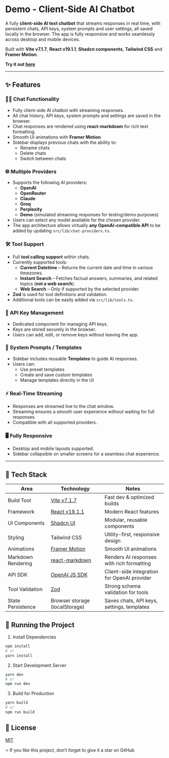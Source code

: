 # Demo - Client-Side AI Chatbot

A fully **client-side AI text chatbot** that streams responses in real time, with persistent chats, API keys, system prompts and user settings, all saved locally in the browser. The app is fully responsive and works seamlessly across desktop and mobile devices.

Built with **Vite v7.1.7**, **React v19.1.1**, **Shadcn components**, **Tailwind CSS** and **Framer Motion**.


**Try it out [here](https://xn-ai-chatbot.netlify.app/)**

---

## ✨ Features

### 🧑‍💻 Chat Functionality

- Fully client-side AI chatbot with streaming responses.
- All chat history, API keys, system prompts and settings are saved in the browser.
- Chat responses are rendered using **react-markdown** for rich text formatting.
- Smooth UI animations with **Framer Motion**.
- Sidebar displays previous chats with the ability to:
  - Rename chats
  - Delete chats
  - Switch between chats

### 🌐 Multiple Providers

- Supports the following AI providers:
  - **OpenAI**
  - **OpenRouter**
  - **Claude**
  - **Groq**
  - **Perplexity**
  - **Demo** (simulated streaming responses for testing/demo purposes)
- Users can select any model available for the chosen provider.
- The app architecture allows virtually **any OpenAI-compatible API** to be added by updating `src/lib/chat-providers.ts`.

### 🛠 Tool Support

- Full **tool calling support** within chats.
- Currently supported tools:
  - **Current Datetime** – Returns the current date and time in various timezones.
  - **Instant Search** – Fetches factual answers, summaries, and related topics (**not a web search**).
  - **Web Search** – Only if supported by the selected provider.
- **Zod** is used for tool definitions and validation.
- Additional tools can be easily added via `src/lib/tools.ts`.

### 🔑 API Key Management

- Dedicated component for managing API keys.
- Keys are stored securely in the browser.
- Users can add, edit, or remove keys without leaving the app.

### 📄 System Prompts / Templates

- Sidebar includes reusable **Templates** to guide AI responses.
- Users can:
  - Use preset templates
  - Create and save custom templates
  - Manage templates directly in the UI

### ⚡ Real-Time Streaming

- Responses are streamed live to the chat window.
- Streaming ensures a smooth user experience without waiting for full responses.
- Compatible with all supported providers.

### 🖥️ Fully Responsive

- Desktop and mobile layouts supported.
- Sidebar collapsible on smaller screens for a seamless chat experience.

---

## 🧰 Tech Stack

| Area               | Technology                                                   | Notes                                       |
| ------------------ | ------------------------------------------------------------ | ------------------------------------------- |
| Build Tool         | [Vite v7.1.7](https://vitejs.dev/)                           | Fast dev & optimized builds                 |
| Framework          | [React v19.1.1](https://react.dev/)                          | Modern React features                       |
| UI Components      | [Shadcn UI](https://ui.shadcn.com/)                          | Modular, reusable components                |
| Styling            | Tailwind CSS                                                 | Utility-first, responsive design            |
| Animations         | [Framer Motion](https://www.framer.com/motion/)              | Smooth UI animations                        |
| Markdown Rendering | [react-markdown](https://github.com/remarkjs/react-markdown) | Renders AI responses with rich formatting   |
| API SDK            | [OpenAI JS SDK](https://www.npmjs.com/package/openai)        | Client-side integration for OpenAI provider |
| Tool Validation    | [Zod](https://github.com/colinhacks/zod)                     | Strong schema validation for tools          |
| State Persistence  | Browser storage (localStorage)                               | Saves chats, API keys, settings, templates  |



## 🚀 Running the Project

1. Install Dependencies

```bash
npm install
# or
yarn install
```

2. Start Development Server

```bash
yarn dev
# or
npm run dev
```

3. Build for Production

```bash
yarn build
# or
npm run build
```

## 📄 License

[MIT](https://github.com/xristosn/demo-react-ai-chat/blob/main/LICENSE)

⭐ If you like this project, don’t forget to give it a star on GitHub

